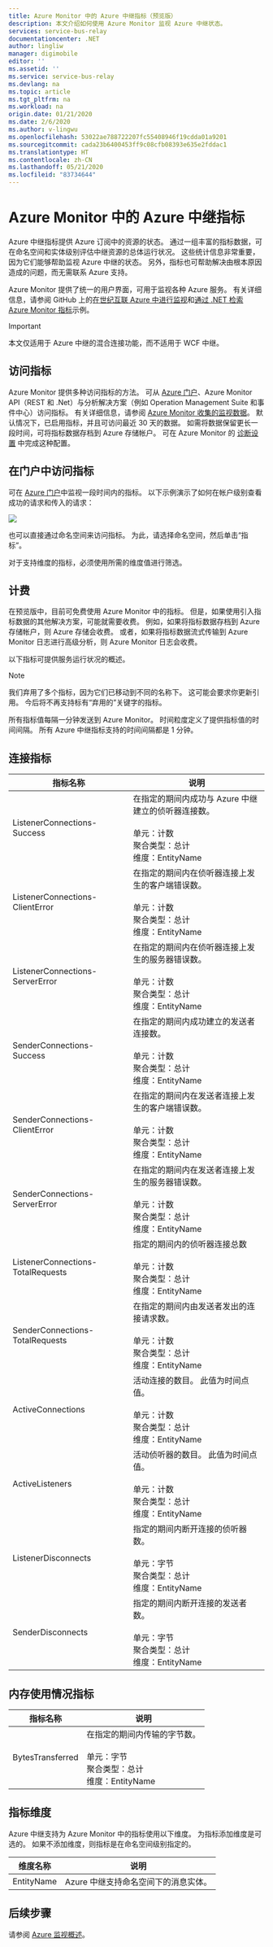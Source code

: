 ```yaml
---
title: Azure Monitor 中的 Azure 中继指标（预览版）
description: 本文介绍如何使用 Azure Monitor 监视 Azure 中继状态。
services: service-bus-relay
documentationcenter: .NET
author: lingliw
manager: digimobile
editor: ''
ms.assetid: ''
ms.service: service-bus-relay
ms.devlang: na
ms.topic: article
ms.tgt_pltfrm: na
ms.workload: na
origin.date: 01/21/2020
ms.date: 2/6/2020
ms.author: v-lingwu
ms.openlocfilehash: 53022ae788722207fc55408946f19cdda01a9201
ms.sourcegitcommit: cada23b6400453ff9c08cfb08393e635e2fddac1
ms.translationtype: HT
ms.contentlocale: zh-CN
ms.lasthandoff: 05/21/2020
ms.locfileid: "83734644"
---
```

# <a name="azure-relay-metrics-in-azure-monitor"></a>Azure Monitor 中的 Azure 中继指标 
Azure 中继指标提供 Azure 订阅中的资源的状态。 通过一组丰富的指标数据，可在命名空间和实体级别评估中继资源的总体运行状况。 这些统计信息非常重要，因为它们能够帮助监视 Azure 中继的状态。 另外，指标也可帮助解决由根本原因造成的问题，而无需联系 Azure 支持。

Azure Monitor 提供了统一的用户界面，可用于监视各种 Azure 服务。 有关详细信息，请参阅 GitHub 上的[在世纪互联 Azure 中进行监视](../monitoring-and-diagnostics/monitoring-overview.md)和[通过 .NET 检索 Azure Monitor 指标](https://github.com/Azure-Samples/monitor-dotnet-metrics-api)示例。

> [!IMPORTANT]
> 本文仅适用于 Azure 中继的混合连接功能，而不适用于 WCF 中继。 

## <a name="access-metrics"></a>访问指标

Azure Monitor 提供多种访问指标的方法。 可从 [Azure 门户](https://portal.azure.cn)、Azure Monitor API（REST 和 .Net）与分析解决方案（例如 Operation Management Suite 和事件中心）访问指标。 有关详细信息，请参阅 [Azure Monitor 收集的监视数据](../azure-monitor/platform/data-platform.md)。
默认情况下，已启用指标，并且可访问最近 30 天的数据。 如需将数据保留更长一段时间，可将指标数据存档到 Azure 存储帐户。 可在 Azure Monitor 的 [诊断设置](../azure-monitor/platform/diagnostic-settings.md) 中完成这种配置。

## <a name="access-metrics-in-the-portal"></a>在门户中访问指标

可在 [Azure 门户](https://portal.azure.cn)中监视一段时间内的指标。 以下示例演示了如何在帐户级别查看成功的请求和传入的请求：

![][1]

也可以直接通过命名空间来访问指标。 为此，请选择命名空间，然后单击“指标”。 

对于支持维度的指标，必须使用所需的维度值进行筛选。

## <a name="billing"></a>计费

在预览版中，目前可免费使用 Azure Monitor 中的指标。 但是，如果使用引入指标数据的其他解决方案，可能就需要收费。 例如，如果将指标数据存档到 Azure 存储帐户，则 Azure 存储会收费。 或者，如果将指标数据流式传输到 Azure Monitor 日志进行高级分析，则 Azure Monitor 日志会收费。

以下指标可提供服务运行状况的概述。 

> [!NOTE]
> 我们弃用了多个指标，因为它们已移动到不同的名称下。 这可能会要求你更新引用。 今后将不再支持标有“弃用的”关键字的指标。

所有指标值每隔一分钟发送到 Azure Monitor。 时间粒度定义了提供指标值的时间间隔。 所有 Azure 中继指标支持的时间间隔都是 1 分钟。

## <a name="connection-metrics"></a>连接指标

| 指标名称 | 说明 |
| ------------------- | ----------------- |
| ListenerConnections-Success  | 在指定的期间内成功与 Azure 中继建立的侦听器连接数。 <br/><br/> 单元：计数 <br/> 聚合类型：总计 <br/> 维度：EntityName|
|ListenerConnections-ClientError |在指定的期间内在侦听器连接上发生的客户端错误数。<br/><br/> 单元：计数 <br/> 聚合类型：总计 <br/> 维度：EntityName|
|ListenerConnections-ServerError |在指定的期间内在侦听器连接上发生的服务器错误数。<br/><br/> 单元：计数 <br/> 聚合类型：总计 <br/> 维度：EntityName|
|SenderConnections-Success |在指定的期间内成功建立的发送者连接数。<br/><br/> 单元：计数 <br/> 聚合类型：总计 <br/> 维度：EntityName|
|SenderConnections-ClientError |在指定的期间内在发送者连接上发生的客户端错误数。<br/><br/> 单元：计数 <br/> 聚合类型：总计 <br/> 维度：EntityName|
|SenderConnections-ServerError |在指定的期间内在发送者连接上发生的服务器错误数。<br/><br/> 单元：计数 <br/> 聚合类型：总计 <br/> 维度：EntityName|
|ListenerConnections-TotalRequests |指定的期间内的侦听器连接总数<br/><br/> 单元：计数 <br/> 聚合类型：总计 <br/> 维度：EntityName|
|SenderConnections-TotalRequests |在指定的期间内由发送者发出的连接请求数。<br/><br/> 单元：计数 <br/> 聚合类型：总计 <br/> 维度：EntityName|
|ActiveConnections |活动连接的数目。 此值为时间点值。<br/><br/> 单元：计数 <br/> 聚合类型：总计 <br/> 维度：EntityName|
|ActiveListeners |活动侦听器的数目。 此值为时间点值。<br/><br/> 单元：计数 <br/> 聚合类型：总计 <br/> 维度：EntityName|
|ListenerDisconnects |指定的期间内断开连接的侦听器数。<br/><br/> 单元：字节 <br/> 聚合类型：总计 <br/> 维度：EntityName|
|SenderDisconnects |指定的期间内断开连接的发送者数。<br/><br/> 单元：字节 <br/> 聚合类型：总计 <br/> 维度：EntityName|

## <a name="memory-usage-metrics"></a>内存使用情况指标

| 指标名称 | 说明 |
| ------------------- | ----------------- |
|BytesTransferred |在指定的期间内传输的字节数。<br/><br/> 单元：字节 <br/> 聚合类型：总计 <br/> 维度：EntityName|

## <a name="metrics-dimensions"></a>指标维度

Azure 中继支持为 Azure Monitor 中的指标使用以下维度。 为指标添加维度是可选的。 如果不添加维度，则指标是在命名空间级别指定的。 

|维度名称|说明|
| ------------------- | ----------------- |
|EntityName| Azure 中继支持命名空间下的消息实体。|

## <a name="next-steps"></a>后续步骤

请参阅 [Azure 监视概述](../monitoring-and-diagnostics/monitoring-overview.md)。

[1]: ./media/relay-metrics-azure-monitor/relay-monitor1.png




<!--Update_Description: Update meta properties  -->